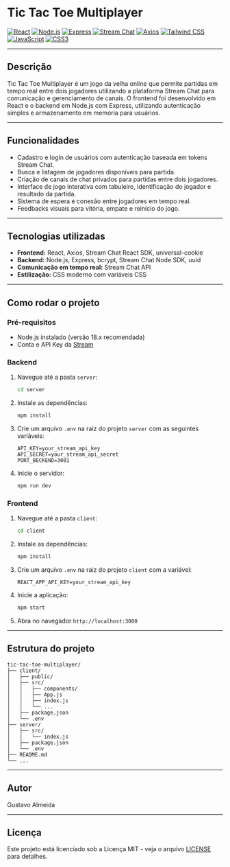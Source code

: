 
# Tic Tac Toe Multiplayer

[![React](https://img.shields.io/badge/React-18.2.0-blue)](https://reactjs.org/)
[![Node.js](https://img.shields.io/badge/Node.js-18.x-green)](https://nodejs.org/)
[![Express](https://img.shields.io/badge/Express-4.x-lightgrey)](https://expressjs.com/)
[![Stream Chat](https://img.shields.io/badge/Stream_Chat-blueviolet)](https://getstream.io/chat/)
[![Axios](https://img.shields.io/badge/Axios-0.27.2-red)](https://axios-http.com/)
[![Tailwind CSS](https://img.shields.io/badge/TailwindCSS-3.x-teal)](https://tailwindcss.com/)
[![JavaScript](https://img.shields.io/badge/JavaScript-ES6-yellow)](https://developer.mozilla.org/en-US/docs/Web/JavaScript)
[![CSS3](https://img.shields.io/badge/CSS3-blue)](https://developer.mozilla.org/en-US/docs/Web/CSS)

---

## Descrição

Tic Tac Toe Multiplayer é um jogo da velha online que permite partidas em tempo real entre dois jogadores utilizando a plataforma Stream Chat para comunicação e gerenciamento de canais. O frontend foi desenvolvido em React e o backend em Node.js com Express, utilizando autenticação simples e armazenamento em memória para usuários.

---

## Funcionalidades

- Cadastro e login de usuários com autenticação baseada em tokens Stream Chat.
- Busca e listagem de jogadores disponíveis para partida.
- Criação de canais de chat privados para partidas entre dois jogadores.
- Interface de jogo interativa com tabuleiro, identificação do jogador e resultado da partida.
- Sistema de espera e conexão entre jogadores em tempo real.
- Feedbacks visuais para vitória, empate e reinício do jogo.

---

## Tecnologias utilizadas

- **Frontend:** React, Axios, Stream Chat React SDK, universal-cookie
- **Backend:** Node.js, Express, bcrypt, Stream Chat Node SDK, uuid
- **Comunicação em tempo real:** Stream Chat API
- **Estilização:** CSS moderno com variáveis CSS

---

## Como rodar o projeto

### Pré-requisitos

- Node.js instalado (versão 18.x recomendada)
- Conta e API Key da [Stream](https://getstream.io/)

### Backend

1. Navegue até a pasta `server`:

   ```bash
   cd server
   ```

2. Instale as dependências:

   ```bash
   npm install
   ```

3. Crie um arquivo `.env` na raiz do projeto `server` com as seguintes variáveis:

   ```
   API_KEY=your_stream_api_key
   API_SECRET=your_stream_api_secret
   PORT_BECKEND=3001
   ```

4. Inicie o servidor:

   ```bash
   npm run dev
   ```

### Frontend

1. Navegue até a pasta `client`:

   ```bash
   cd client
   ```

2. Instale as dependências:

   ```bash
   npm install
   ```

3. Crie um arquivo `.env` na raiz do projeto `client` com a variável:

   ```
   REACT_APP_API_KEY=your_stream_api_key
   ```

4. Inicie a aplicação:

   ```bash
   npm start
   ```

5. Abra no navegador `http://localhost:3000`

---

## Estrutura do projeto

```
tic-tac-toe-multiplayer/
├── client/
│   ├── public/
│   ├── src/
│   │   ├── components/
│   │   ├── App.js
│   │   ├── index.js
│   │   └── ...
│   ├── package.json
│   └── .env
├── server/
│   ├── src/
│   │   └── index.js
│   ├── package.json
│   └── .env
├── README.md
└── ...
```

---

## Autor

Gustavo Almeida

---

## Licença

Este projeto está licenciado sob a Licença MIT - veja o arquivo [LICENSE](LICENSE) para detalhes.
